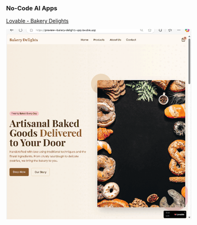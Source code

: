 
 ### No-Code AI Apps
 
 <a href="https://github.com/spusgh/SaaS_Apps/tree/main/NoCodeAIApps/Lovable">Lovable - Bakery Delights</a>

![image](https://github.com/spusgh/SaaS_Apps/blob/main/NoCodeAIApps/Lovable/BakeryDelights.gif)

</details>